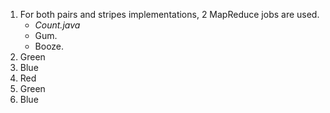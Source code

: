 <ol>
<li>For both pairs and stripes implementations, 2 MapReduce jobs are used. <ul>
    <li><em>Count.java</em></li>
    <li>Gum.</li>
    <li>Booze.</li>
    </ul>

</li>

<li>Green</li>

<li>Blue</li>

<li>Red</li>

<li>Green</li>

<li>Blue</li>
</ol>
